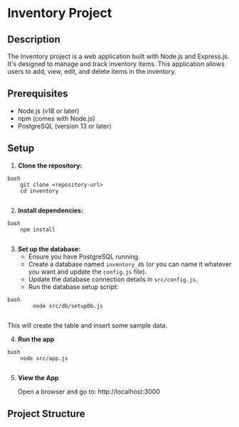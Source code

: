 # Inventory Project

## Description

The Inventory project is a web application built with Node.js and Express.js. It's designed to manage and track inventory items. This application allows users to add, view, edit, and delete items in the inventory.

## Prerequisites

-   Node.js (v18 or later)
-   npm (comes with Node.js)
-   PostgreSQL (version 13 or later)

## Setup

1.  **Clone the repository:**
```
bash
    git clone <repository-url>
    cd inventory
    
```
2.  **Install dependencies:**
```
bash
    npm install
    
```
3.  **Set up the database:**
    -   Ensure you have PostgreSQL running.
    -   Create a database named `inventory_db` (or you can name it whatever you want and update the `config.js` file).
    -   Update the database connection details in `src/config.js`.
    -   Run the database setup script:
```
bash
        node src/db/setupDb.js
        
```
This will create the table and insert some sample data.

4. **Run the app**
```
bash
    node src/app.js
    
```
5. **View the App**

    Open a browser and go to: http://localhost:3000
## Project Structure